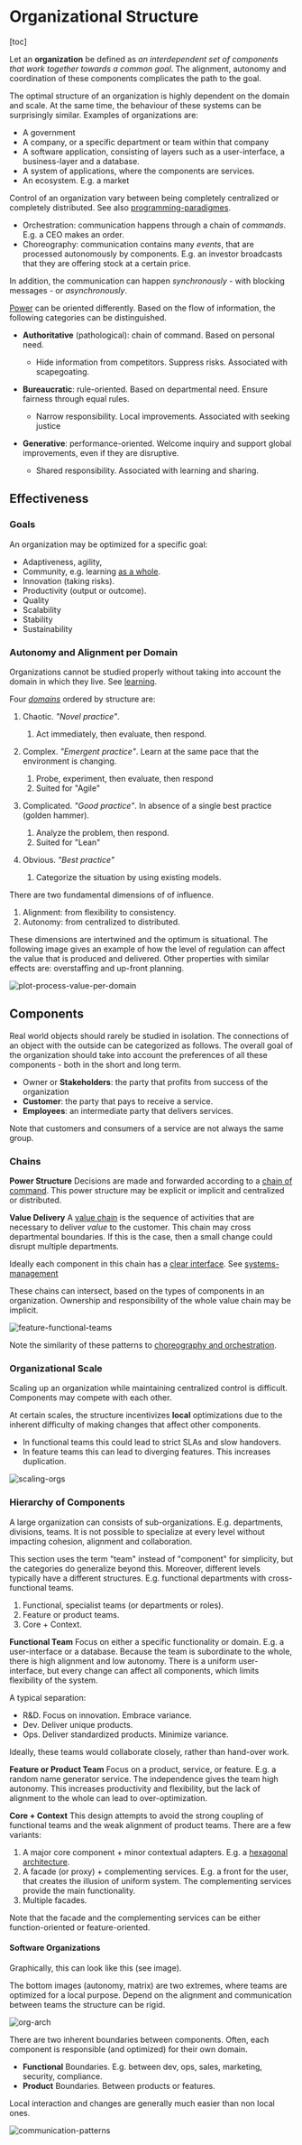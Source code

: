 # Organizational Structure

[toc]

Let an **organization** be defined as *an interdependent set of components that work together towards a common goal*.  The alignment, autonomy and coordination of these components complicates the path to the goal.

The optimal structure of an organization is highly dependent on the domain and scale. At the same time, the behaviour of these systems can be surprisingly similar. Examples of organizations are:

- A government
- A company, or a specific department or team within that company
- A software application, consisting of layers such as a user-interface, a business-layer and a database.
- A system of applications, where the components are services.
- An ecosystem. E.g. a market



Control of an organization vary between being completely centralized or completely distributed. See also [programming-paradigmes](programming-paradigms.md).

- Orchestration: communication happens through a chain of *commands*. E.g. a CEO makes an order.
- Choreography: communication contains many *events*, that are processed autonomously by components. E.g. an investor broadcasts that they are offering stock at a certain price.

In addition, the communication can happen *synchronously* - with blocking messages - or *asynchronously*.



[Power](https://qualitysafety.bmj.com/content/13/suppl_2/ii22.short) can be oriented differently. Based on the flow of information, the following categories can be distinguished.

- **Authoritative** (pathological): chain of command. Based on personal need. 
    - Hide information from competitors. Suppress risks. Associated with scapegoating.

- **Bureaucratic**: rule-oriented. Based on departmental need. Ensure fairness through equal rules.
    - Narrow responsibility. Local improvements. Associated with seeking justice

- **Generative**: performance-oriented. Welcome inquiry and support global improvements, even if they are disruptive.
    - Shared responsibility. Associated with learning and sharing.



## Effectiveness

### Goals

An organization may be optimized for a specific goal:

- Adaptiveness, agility,
- Community, e.g. learning [as a whole](https://en.wiktionary.org/wiki/scenius).
- Innovation (taking risks).
- Productivity (output or outcome).
- Quality
- Scalability
- Stability
- Sustainability



### Autonomy and Alignment per Domain

Organizations cannot be studied properly without taking into account the domain in which they live. See [learning](learning.md).

Four [*domains*](https://en.wikipedia.org/wiki/Cynefin_framework) ordered by structure are:

1. Chaotic. *"Novel practice"*.
    1. Act immediately, then evaluate, then respond.

2. Complex. *"Emergent practice"*. Learn at the same pace that the environment is changing.
    1. Probe, experiment, then evaluate, then respond
    1. Suited for "Agile"

3. Complicated. *"Good practice"*. In absence of a single best practice (golden hammer).
    1. Analyze the problem, then respond.
    1. Suited for "Lean"

4. Obvious. *"Best practice"*
    1. Categorize the situation by using existing models.




There are two fundamental dimensions of of influence. 

1. Alignment: from flexibility to consistency.
2. Autonomy: from centralized to distributed.

These dimensions are intertwined and the optimum is situational. The following image gives an example of how the level of regulation can affect the value that is produced and delivered. Other properties with similar effects are: overstaffing and up-front planning.

![plot-process-value-per-domain](img/plot-process-value-per-domain.png)



## Components

Real world objects should rarely be studied in isolation. The connections of an object with the outside can be categorized as follows. The overall goal of the organization should take into account the preferences of all these components - both in the short and long term.

- Owner or **Stakeholders**: the party that profits from success of the organization
- **Customer**: the party that pays to receive a service.
- **Employees**: an intermediate party that delivers services.

Note that customers and consumers of a service are not always the same group.

### Chains

**Power Structure**
Decisions are made and forwarded according to a [chain of command](https://en.wikipedia.org/wiki/Command_hierarchy). This power structure may be explicit or implicit and centralized or distributed.

**Value Delivery**
A [value chain](https://en.wikipedia.org/wiki/Value_chain) is the sequence of activities that are necessary to deliver *value* to the customer. This chain may cross departmental boundaries. If this is the case, then a small change could disrupt multiple departments.

Ideally each component in this chain has a [clear interface](https://en.wikipedia.org/wiki/Interface_segregation_principle). See [systems-management](systems-management.md)



These chains can intersect, based on the types of components in an organization. Ownership and responsibility of the whole value chain may be implicit.

![feature-functional-teams](img/feature-functional-teams.png)

Note the similarity of these patterns to [choreography and orchestration](programming-patterns.md).



### Organizational Scale

Scaling up an organization while maintaining centralized control is difficult. Components may compete with each other.

At certain scales, the structure incentivizes **local** optimizations due to the inherent difficulty of making changes that affect other components.

- In functional teams this could lead to strict SLAs and slow handovers.
- In feature teams this can lead to diverging features. This increases duplication.

![scaling-orgs](img/scaling-orgs.png)





### Hierarchy of Components

A large organization can consists of sub-organizations. E.g. departments, divisions, teams. It is not possible to specialize at every level without impacting cohesion, alignment and collaboration.

This section uses the term "team" instead of "component" for simplicity, but the categories do generalize beyond this. Moreover, different levels typically have a different structures. E.g. functional departments with cross-functional teams.

1. Functional, specialist teams (or departments or roles).
2. Feature or product teams.
3. Core + Context.



**Functional Team**
Focus on either a specific functionality or domain. E.g. a user-interface or a database. Because the team is subordinate to the whole, there is high alignment and low autonomy. There is a uniform user-interface, but every change can affect all components, which limits flexibility of the system.

A typical separation:

- R&D. Focus on innovation. Embrace variance.
- Dev. Deliver unique products.
- Ops. Deliver standardized products. Minimize variance.

Ideally, these teams would collaborate closely, rather than hand-over work.



**Feature or Product Team**
Focus on a product, service, or feature. E.g. a random name generator service. The independence gives the team high autonomy. This increases productivity and flexibility, but the lack of alignment to the whole can lead to over-optimization.

**Core + Context**
This design attempts to avoid the strong coupling of functional teams and the weak alignment of product teams. There are a few variants:

1. A major core component + minor contextual adapters. E.g. a [hexagonal architecture](https://en.wikipedia.org/wiki/Hexagonal_architecture_(software)).
2. A facade (or proxy) + complementing services. E.g. a front for the user, that creates the illusion of uniform system. The complementing services provide the main functionality.
3. Multiple facades.

Note that the facade and the complementing services can be either function-oriented or feature-oriented.



#### Software Organizations

Graphically, this can look like this (see image).

The bottom images (autonomy, matrix) are two extremes, where teams are optimized for a local purpose. Depend on the alignment and communication between teams the structure can be rigid.

![org-arch](img/org-arch.png)



There are two inherent boundaries between components. Often, each component is responsible (and optimized) for their own domain.

- **Functional** Boundaries. E.g. between dev, ops, sales, marketing, security, compliance.
- **Product** Boundaries. Between products or features. 

Local interaction and changes are generally much easier than non local ones.



![communication-patterns](img/communication-patterns.png)



